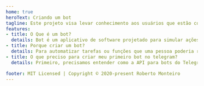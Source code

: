 ```yaml
---
home: true
heroText: Criando um bot
tagline: Este projeto visa levar conhecimento aos usuários que estão começando a criar seu primeiro bot para o Telegram. Pretendo utilizar o mínimo de códigos prontos, para podermos entender como realmente é criar um projeto do zero.
features:
- title: O Que é um bot?
  details: Bot é um aplicativo de software projetado para simular ações humanas, respeitando padrões predefinidos, como faria um robô. No entanto, sem um chassi ou corpo sendo apenas um script auto-executável.
- title: Porque criar um bot?
  details: Para automatizar tarefas ou funções que uma pessoa poderia realizar, mas ao fazê-las repetidamente, torna-se demorado ou cansativo e o bot pode executá-las sem reclamar. Particularmente, eu crio bot para estimular o raciocínio lógico, pode ajudar bastante, é legal!
- title: O que preciso para criar meu primeiro bot no telegram?
  details: Primeiro, precisamos entender como a API para bots do Telegram funciona, a leitura disso será crucial para entender o que veremos neste projeto. Você também precisará entender um pouco sobre como o Telegram funciona e, consequentemente, ter uma conta no Telegram que será o foco deste projeto. Finalmente, você precisará ter acesso a um terminal (você poderá usar o Termux no android, mas o funcionamento desta aplicação não será o foco deste projeto). E o mais importante, possuir uma token bot. Caso não tenha precisará criar usando o @BotFather, caso tenha dúvida de como criar veja informações relacionadas sobre isso na página de Perguntas frequentes sobre robôs. Usarei Python3 algumas vezes neste projeto, pois é uma linguagem fácil e provavelmente não causará dificuldades no desenvolvimento de algum bot. Enfatizo que o objetivo deste projeto não é ensinar programação, e sim, ensinar como desenvolver um bot sem usar um Framework/SDK/Wrapper desenvolvidos para o Telegram. Neste projeto, você entenderá toda a teoria por trás do processo de criação.

footer: MIT Licensed | Copyright © 2020-present Roberto Monteiro
---
```


